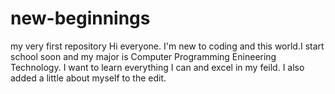 # new-beginnings
my very first repository
Hi everyone. I'm new to coding and this world.I start school soon and my major is Computer Programming Enineering Technology. I want to learn everything I can and excel in my feild. I also added a little about myself to the edit.
